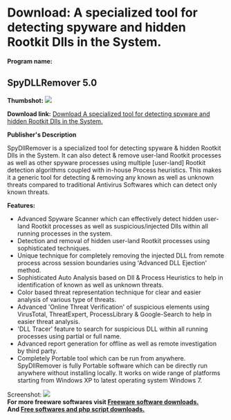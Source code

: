 # Download: A specialized tool for detecting spyware and hidden Rootkit Dlls in the System.

**Program name:**

## SpyDLLRemover 5.0

  
**Thumbshot:** ![](http://www.freewarefiles.com/screenshot/spydllrmvr4_md.jpg)   
  
**Download link:** [Download A specialized tool for detecting spyware and hidden Rootkit Dlls in the System.](http://freesoftwares.boysofts.com/SpyDLLRemover_program_49838.html)  
  


**Publisher's Description**  
  


SpyDllRemover is a specialized tool for detecting spyware & hidden Rootkit Dlls in the System. It can also detect & remove user-land Rootkit processes as well as other spyware processes using multiple [user-land] Rootkit detection algorithms coupled with in-house Process heuristics. This makes it a generic tool for detecting & removing any known as well as unknown threats compared to traditional Antivirus Softwares which can detect only known threats. 

**Features:**

  * Advanced Spyware Scanner which can effectively detect hidden user-land Rootkit processes as well as suspicious/injected Dlls within all running processes in the system. 
  * Detection and removal of hidden user-land Rootkit processes using sophisticated techniques. 
  * Unique technique for completely removing the injected DLL from remote process across session boundaries using 'Advanced DLL Ejection' method. 
  * Sophisticated Auto Analysis based on Dll & Process Heuristics to help in identification of known as well as unknown threats. 
  * Color based threat representation technique for clear and easier analysis of various type of threats. 
  * Advanced 'Online Threat Verification' of suspicious elements using VirusTotal, ThreatExpert, ProcessLibrary & Google-Search to help in easier threat analysis. 
  * 'DLL Tracer' feature to search for suspicious DLL within all running processes using partial or full name. 
  * Advanced report generation for offline as well as remote investigation by third party. 
  * Completely Portable tool which can be run from anywhere. 
SpyDllRemover is fully Portable software which can be directly run anywhere without installing locally. It works on wide range of platforms starting from Windows XP to latest operating system Windows 7. 

  
  
Screenshot: ![](http://www.freewarefiles.com/screenshot/spydllrmvr4.jpg)   
**For more freeware softwares visit [Freeware software downloads.](http://freesoftwares.boysofts.com/)**   
**And [Free softwares and php script downloads.](http://www.boysofts.com/)**
